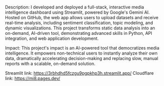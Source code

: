 Description: 
I developed and deployed a full-stack, interactive media intelligence dashboard using Streamlit, powered by Google's Gemini AI. Hosted on GitHub, the web app allows users to upload datasets and receive real-time analysis, including sentiment classification, topic modeling, and dynamic visualizations. This project transforms static data analysis into an on-demand, AI-driven tool, demonstrating advanced skills in Python, API integration, and web application development.

Impact: 
This project's impact is an AI-powered tool that democratizes media intelligence. It empowers non-technical users to instantly analyze their own data, dramatically accelerating decision-making and replacing slow, manual reports with a scalable, on-demand solution.

Streamlit link: https://3rbhdhd5fczgu9pgpkhp3h.streamlit.app/
Cloudflare link: https://mi8.pages.dev/
